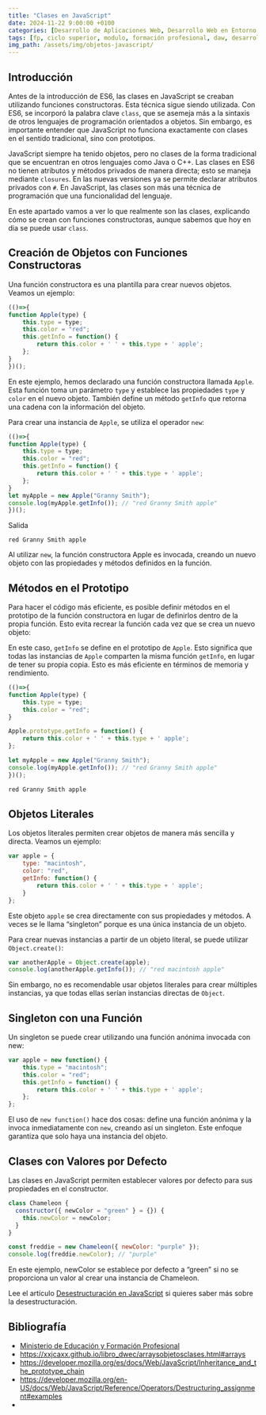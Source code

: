 ```yaml
---
title: "Clases en JavaScript"
date: 2024-11-22 9:00:00 +0100
categories: [Desarrollo de Aplicaciones Web, Desarrollo Web en Entorno Cliente]
tags: [fp, ciclo superior, modulo, formación profesional, daw, desarrollo de aplicaciones web, desarrollo web en entorno cliente, dwec]
img_path: /assets/img/objetos-javascript/
---
```


## Introducción

Antes de la introducción de ES6, las clases en JavaScript se creaban utilizando funciones constructoras. Esta técnica sigue siendo utilizada. Con ES6, se incorporó la palabra clave `class`, que se asemeja más a la sintaxis de otros lenguajes de programación orientados a objetos. Sin embargo, es importante entender que JavaScript no funciona exactamente con clases en el sentido tradicional, sino con prototipos.

JavaScript siempre ha tenido objetos, pero no clases de la forma tradicional que se encuentran en otros lenguajes como Java o C++. Las clases en ES6 no tienen atributos y métodos privados de manera directa; esto se maneja mediante `closures`. En las nuevas versiones ya se permite declarar atributos privados con `#`. En JavaScript, las clases son más una técnica de programación que una funcionalidad del lenguaje.

En este apartado vamos a ver lo que realmente son las clases, explicando cómo se crean con funciones constructoras, aunque sabemos que hoy en dia se puede usar `class`.

## Creación de Objetos con Funciones Constructoras

Una función constructora es una plantilla para crear nuevos objetos. Veamos un ejemplo:

```javascript
(()=>{
function Apple(type) {
    this.type = type;
    this.color = "red";
    this.getInfo = function() {
        return this.color + ' ' + this.type + ' apple';
    };
}
})();
```

En este ejemplo, hemos declarado una función constructora llamada `Apple`. Esta función toma un parámetro `type` y establece las propiedades `type` y `color` en el nuevo objeto. También define un método `getInfo` que retorna una cadena con la información del objeto.

Para crear una instancia de `Apple`, se utiliza el operador `new`:

```javascript
(()=>{
function Apple(type) {
    this.type = type;
    this.color = "red";
    this.getInfo = function() {
        return this.color + ' ' + this.type + ' apple';
    };
}
let myApple = new Apple("Granny Smith");
console.log(myApple.getInfo()); // "red Granny Smith apple"
})();
```

Salida

```plaintext
red Granny Smith apple
```

Al utilizar `new`, la función constructora Apple es invocada, creando un nuevo objeto con las propiedades y métodos definidos en la función.

## Métodos en el Prototipo

Para hacer el código más eficiente, es posible definir métodos en el prototipo de la función constructora en lugar de definirlos dentro de la propia función. Esto evita recrear la función cada vez que se crea un nuevo objeto:

En este caso, `getInfo` se define en el prototipo de `Apple`. Esto significa que todas las instancias de `Apple` comparten la misma función `getInfo`, en lugar de tener su propia copia. Esto es más eficiente en términos de memoria y rendimiento.

```javascript
(()=>{
function Apple(type) {
    this.type = type;
    this.color = "red";
}

Apple.prototype.getInfo = function() {
    return this.color + ' ' + this.type + ' apple';
};

let myApple = new Apple("Granny Smith");
console.log(myApple.getInfo()); // "red Granny Smith apple"
})();
```

```javascript
red Granny Smith apple
```

## Objetos Literales

Los objetos literales permiten crear objetos de manera más sencilla y directa. Veamos un ejemplo:

```javascript
var apple = {
    type: "macintosh",
    color: "red",
    getInfo: function() {
        return this.color + ' ' + this.type + ' apple';
    }
};
```

Este objeto `apple` se crea directamente con sus propiedades y métodos. A veces se le llama “singleton” porque es una única instancia de un objeto.

Para crear nuevas instancias a partir de un objeto literal, se puede utilizar `Object.create()`:

```javascript
var anotherApple = Object.create(apple);
console.log(anotherApple.getInfo()); // "red macintosh apple"
```

Sin embargo, no es recomendable usar objetos literales para crear múltiples instancias, ya que todas ellas serían instancias directas de `Object`.

## Singleton con una Función

Un singleton se puede crear utilizando una función anónima invocada con new:

```javascript
var apple = new function() {
    this.type = "macintosh";
    this.color = "red";
    this.getInfo = function() {
        return this.color + ' ' + this.type + ' apple';
    };
};
```

El uso de `new function()` hace dos cosas: define una función anónima y la invoca inmediatamente con `new`, creando así un singleton. Este enfoque garantiza que solo haya una instancia del objeto.

## Clases con Valores por Defecto

Las clases en JavaScript permiten establecer valores por defecto para sus propiedades en el constructor.

```javascript
class Chameleon {
  constructor({ newColor = "green" } = {}) {
    this.newColor = newColor;
  }
}

const freddie = new Chameleon({ newColor: "purple" });
console.log(freddie.newColor); // "purple"
```

En este ejemplo, newColor se establece por defecto a “green” si no se proporciona un valor al crear una instancia de Chameleon.

Lee el artículo [Desestructuración en JavaScript](/posts/desestructuracion-javascript) si quieres saber más sobre la desestructuración.

## Bibliografía

- [Ministerio de Educación y Formación Profesional](https://www.educacionyfp.gob.es/portada.html)
- <https://xxjcaxx.github.io/libro_dwec/arraysobjetosclases.html#arrays>
- <https://developer.mozilla.org/es/docs/Web/JavaScript/Inheritance_and_the_prototype_chain>
- <https://developer.mozilla.org/en-US/docs/Web/JavaScript/Reference/Operators/Destructuring_assignment#examples>
- 
